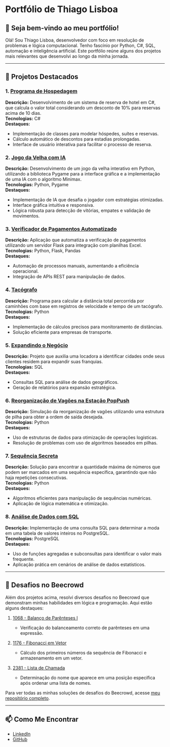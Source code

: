 # Portfólio de Thiago Lisboa

## 👋 Seja bem-vindo ao meu portfólio!

Olá! Sou Thiago Lisboa, desenvolvedor com foco em resolução de problemas e lógica computacional. Tenho fascínio por Python, C#, SQL, automação e inteligência artificial. Este portfólio reúne alguns dos projetos mais relevantes que desenvolvi ao longo da minha jornada.

---

## 🚀 Projetos Destacados

### 1. [Programa de Hospedagem](https://github.com/lisboatm/programa-hospedagem.git)
**Descrição:** Desenvolvimento de um sistema de reserva de hotel em C#, que calcula o valor total considerando um desconto de 10% para reservas acima de 10 dias.  
**Tecnologias:** C#  
**Destaques:**
- Implementação de classes para modelar hóspedes, suítes e reservas.
- Cálculo automático de descontos para estadias prolongadas.
- Interface de usuário interativa para facilitar o processo de reserva.

### 2. [Jogo da Velha com IA](https://github.com/lisboatm/jogo-da-velha.git)
**Descrição:** Desenvolvimento de um jogo da velha interativo em Python, utilizando a biblioteca Pygame para a interface gráfica e a implementação de uma IA com o algoritmo Minimax.  
**Tecnologias:** Python, Pygame  
**Destaques:**
- Implementação de IA que desafia o jogador com estratégias otimizadas.
- Interface gráfica intuitiva e responsiva.
- Lógica robusta para detecção de vitórias, empates e validação de movimentos.

### 3. [Verificador de Pagamentos Automatizado](https://github.com/lisboatm/verificador_de_pagamentos)
**Descrição:** Aplicação que automatiza a verificação de pagamentos utilizando um servidor Flask para integração com planilhas Excel.  
**Tecnologias:** Python, Flask, Pandas  
**Destaques:**
- Automação de processos manuais, aumentando a eficiência operacional.
- Integração de APIs REST para manipulação de dados.

### 4. [Tacógrafo](https://github.com/lisboatm/tacografo)
**Descrição:** Programa para calcular a distância total percorrida por caminhões com base em registros de velocidade e tempo de um tacógrafo.  
**Tecnologias:** Python  
**Destaques:**
- Implementação de cálculos precisos para monitoramento de distâncias.
- Solução eficiente para empresas de transporte.

### 5. [Expandindo o Negócio](https://github.com/lisboatm/expandindo_negocio)
**Descrição:** Projeto que auxilia uma locadora a identificar cidades onde seus clientes residem para expandir suas franquias.  
**Tecnologias:** SQL  
**Destaques:**
- Consultas SQL para análise de dados geográficos.
- Geração de relatórios para expansão estratégica.

### 6. [Reorganização de Vagões na Estação PopPush](https://github.com/lisboatm/reorganizacao_vagoes)
**Descrição:** Simulação da reorganização de vagões utilizando uma estrutura de pilha para obter a ordem de saída desejada.  
**Tecnologias:** Python  
**Destaques:**
- Uso de estruturas de dados para otimização de operações logísticas.
- Resolução de problemas com uso de algoritmos baseados em pilhas.

### 7. [Sequência Secreta](https://github.com/lisboatm/sequencia_secreta)
**Descrição:** Solução para encontrar a quantidade máxima de números que podem ser marcados em uma sequência específica, garantindo que não haja repetições consecutivas.  
**Tecnologias:** Python  
**Destaques:**
- Algoritmos eficientes para manipulação de sequências numéricas.
- Aplicação de lógica matemática e otimização.

### 8. [Análise de Dados com SQL](https://github.com/lisboatm/calcular_moda_postgresql)
**Descrição:** Implementação de uma consulta SQL para determinar a moda em uma tabela de valores inteiros no PostgreSQL.  
**Tecnologias:** PostgreSQL  
**Destaques:**
- Uso de funções agregadas e subconsultas para identificar o valor mais frequente.
- Aplicação prática em cenários de análise de dados estatísticos.

---

## 🧩 Desafios no Beecrowd

Além dos projetos acima, resolvi diversos desafios no Beecrowd que demonstram minhas habilidades em lógica e programação. Aqui estão alguns destaques:

1. [1068 - Balanço de Parênteses I](https://github.com/lisboatm/beecrowd-solutions/blob/main/1068-balanco-de-parenteses-i.py)
   - Verificação do balanceamento correto de parênteses em uma expressão.

2. [1176 - Fibonacci em Vetor](https://github.com/lisboatm/beecrowd-solutions/blob/main/1176-fibonacci-em-vetor.py)
   - Cálculo dos primeiros números da sequência de Fibonacci e armazenamento em um vetor.

3. [2381 - Lista de Chamada](https://github.com/lisboatm/beecrowd-solutions/blob/main/2381-lista-de-chamada.py)
   - Determinação do nome que aparece em uma posição específica após ordenar uma lista de nomes.

Para ver todas as minhas soluções de desafios do Beecrowd, acesse [meu repositório completo](https://github.com/lisboatm/beecrowd-solutions).

---

## 📫 Como Me Encontrar

- [LinkedIn](https://www.linkedin.com/in/thi_ml)
- [GitHub](https://github.com/lisboatm)
